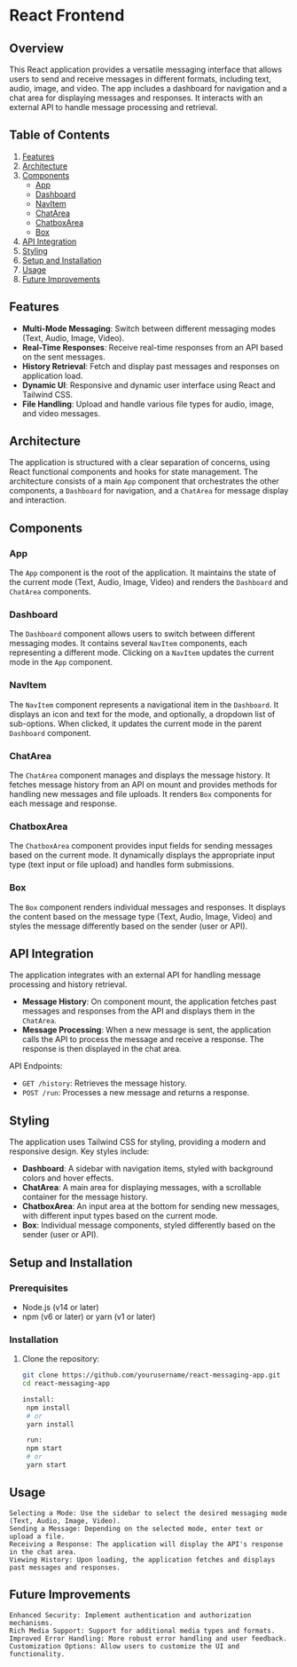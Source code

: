 # React Frontend

## Overview

This React application provides a versatile messaging interface that allows users to send and receive messages in different formats, including text, audio, image, and video. The app includes a dashboard for navigation and a chat area for displaying messages and responses. It interacts with an external API to handle message processing and retrieval.

## Table of Contents

1. [Features](#features)
2. [Architecture](#architecture)
3. [Components](#components)
   - [App](#app)
   - [Dashboard](#dashboard)
   - [NavItem](#navitem)
   - [ChatArea](#chatarea)
   - [ChatboxArea](#chatboxarea)
   - [Box](#box)
4. [API Integration](#api-integration)
5. [Styling](#styling)
6. [Setup and Installation](#setup-and-installation)
7. [Usage](#usage)
8. [Future Improvements](#future-improvements)

## Features

- **Multi-Mode Messaging**: Switch between different messaging modes (Text, Audio, Image, Video).
- **Real-Time Responses**: Receive real-time responses from an API based on the sent messages.
- **History Retrieval**: Fetch and display past messages and responses on application load.
- **Dynamic UI**: Responsive and dynamic user interface using React and Tailwind CSS.
- **File Handling**: Upload and handle various file types for audio, image, and video messages.

## Architecture

The application is structured with a clear separation of concerns, using React functional components and hooks for state management. The architecture consists of a main `App` component that orchestrates the other components, a `Dashboard` for navigation, and a `ChatArea` for message display and interaction.

## Components

### App

The `App` component is the root of the application. It maintains the state of the current mode (Text, Audio, Image, Video) and renders the `Dashboard` and `ChatArea` components.

### Dashboard

The `Dashboard` component allows users to switch between different messaging modes. It contains several `NavItem` components, each representing a different mode. Clicking on a `NavItem` updates the current mode in the `App` component.

### NavItem

The `NavItem` component represents a navigational item in the `Dashboard`. It displays an icon and text for the mode, and optionally, a dropdown list of sub-options. When clicked, it updates the current mode in the parent `Dashboard` component.

### ChatArea

The `ChatArea` component manages and displays the message history. It fetches message history from an API on mount and provides methods for handling new messages and file uploads. It renders `Box` components for each message and response.

### ChatboxArea

The `ChatboxArea` component provides input fields for sending messages based on the current mode. It dynamically displays the appropriate input type (text input or file upload) and handles form submissions.

### Box

The `Box` component renders individual messages and responses. It displays the content based on the message type (Text, Audio, Image, Video) and styles the message differently based on the sender (user or API).

## API Integration

The application integrates with an external API for handling message processing and history retrieval. 

- **Message History**: On component mount, the application fetches past messages and responses from the API and displays them in the `ChatArea`.
- **Message Processing**: When a new message is sent, the application calls the API to process the message and receive a response. The response is then displayed in the chat area.

API Endpoints:
- `GET /history`: Retrieves the message history.
- `POST /run`: Processes a new message and returns a response.

## Styling

The application uses Tailwind CSS for styling, providing a modern and responsive design. Key styles include:
- **Dashboard**: A sidebar with navigation items, styled with background colors and hover effects.
- **ChatArea**: A main area for displaying messages, with a scrollable container for the message history.
- **ChatboxArea**: An input area at the bottom for sending new messages, with different input types based on the current mode.
- **Box**: Individual message components, styled differently based on the sender (user or API).

## Setup and Installation

### Prerequisites

- Node.js (v14 or later)
- npm (v6 or later) or yarn (v1 or later)

### Installation

1. Clone the repository:
   ```sh
   git clone https://github.com/yourusername/react-messaging-app.git
   cd react-messaging-app

   install:
    npm install
    # or
    yarn install

    run:
    npm start
    # or
    yarn start
    ```

## Usage

    Selecting a Mode: Use the sidebar to select the desired messaging mode (Text, Audio, Image, Video).
    Sending a Message: Depending on the selected mode, enter text or upload a file.
    Receiving a Response: The application will display the API's response in the chat area.
    Viewing History: Upon loading, the application fetches and displays past messages and responses.

## Future Improvements

    Enhanced Security: Implement authentication and authorization mechanisms.
    Rich Media Support: Support for additional media types and formats.
    Improved Error Handling: More robust error handling and user feedback.
    Customization Options: Allow users to customize the UI and functionality.